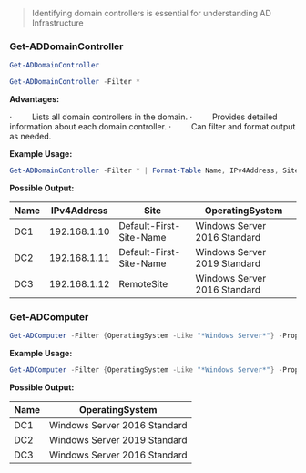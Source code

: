 >Identifying domain controllers is essential for understanding AD Infrastructure

### Get-ADDomainController

``` Powershell
Get-ADDomainController
```

```Powershell
Get-ADDomainController -Filter *
```

**Advantages:**

·         Lists all domain controllers in the domain.
·         Provides detailed information about each domain controller.
·         Can filter and format output as needed.

**Example Usage:**

```Powershell
Get-ADDomainController -Filter * | Format-Table Name, IPv4Address, Site, OperatingSystem
```

**Possible Output:**

| Name | IPv4Address  | Site                    | OperatingSystem              |
| ---- | ------------ | ----------------------- | ---------------------------- |
| DC1  | 192.168.1.10 | Default-First-Site-Name | Windows Server 2016 Standard |
| DC2  | 192.168.1.11 | Default-First-Site-Name | Windows Server 2019 Standard |
| DC3  | 192.168.1.12 | RemoteSite              | Windows Server 2016 Standard |

### Get-ADComputer

``` Powershell
Get-ADComputer -Filter {OperatingSystem -Like "*Windows Server*"} -Property Name, OperatingSystem | Where-Object { $_.OperatingSystem -match "Domain Controller" }
```

**Example Usage:**

``` Powershell
Get-ADComputer -Filter {OperatingSystem -Like "*Windows Server*"} -Property Name, OperatingSystem | Where-Object { $_.OperatingSystem -match "Domain Controller" } | Select-Object Name, OperatingSystem
```

**Possible Output:**

| Name | OperatingSystem                  |
| ---- | -------------------------------- |
| DC1  | Windows Server 2016 Standard     |
| DC2  | Windows Server 2019 Standard<br> |
| DC3  | Windows Server 2016 Standard     |
          